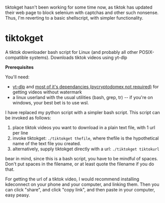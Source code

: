 tiktokget hasn't been working for some time now, as tiktok has updated their web page to block selenium with captchas and other such nonsense. Thus, I'm reverting to a basic shellscript, with simpler functionality.

# tiktokget
A tiktok downloader bash script for Linux (and probably all other POSIX-compatible systems). Downloads tiktok videos using yt-dlp

**Prerequisites**

You'll need:

 * [yt-dlp](https://github.com/yt-dlp/yt-dlp/) and [most of it's dependancies (pycryptodomex not required)](https://github.com/yt-dlp/yt-dlp/blob/master/requirements.txt) for getting videos without watermark
 * a linux userland with the usual utilities (bash, grep, tr) -- if you're on windows, your best bet is to use wsl.

I have replaced my python script with a simpler bash script. This script can be invoked as follows:

1. place tiktok videos you want to download in a plain text file, with 1 url per line
2. invoke tiktokget: `./tiktokget thefile`, where thefile is the hypothetical name of the text file you created.
3. alternatively, supply tiktokget directly with a url: `./tiktokget tiktokurl`

bear in mind, since this is a bash script, you have to be mindful of spaces. Don't put spaces in the filename, or at least quote the filename if you do that.

For getting the url of a tiktok video, I would recommend installing kdeconnect on your phone and your computer, and linking them. Then you can click "share", and click "copy link", and then paste in your computer, easy peasy. 

